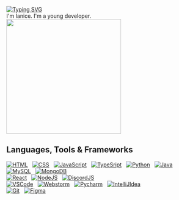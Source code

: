 
 [![Typing SVG](https://readme-typing-svg.herokuapp.com?font=Fira+Code&pause=1000&width=435&lines=Hello+World+%F0%9F%91%8B+!+)](https://git.io/typing-svg)
<br>
I'm Ianice. I'm a young developer.
<br>
<img src="https://github-readme-stats.vercel.app/api/top-langs/?username=ianice-lng&layout=compact&theme=radical" width="300" />

## Languages, Tools & Frameworks

[![HTML](https://skillicons.dev/icons?i=html)](https://w3schools.com/html/)
&nbsp;
[![CSS](https://skillicons.dev/icons?i=css)](https://w3schools.com/css/)
&nbsp;
[![JavaScript](https://skillicons.dev/icons?i=javascript)](https://javascript.com/)
&nbsp;
[![TypeSript](https://skillicons.dev/icons?i=typescript)](https://www.typescriptlang.org/)
&nbsp;
[![Python](https://skillicons.dev/icons?i=python)](https://python.org/)
&nbsp;
[![Java](https://skillicons.dev/icons?i=java)](https://java.com/)
&nbsp;
<br>
[![MySQL](https://skillicons.dev/icons?i=mysql)](https://mysql.com/)
&nbsp;
[![MongoDB](https://skillicons.dev/icons?i=mongodb)](https://mongodb.com/)
&nbsp;
<br>
[![React](https://skillicons.dev/icons?i=react)](https://react.dev/)
&nbsp;
[![NodeJS](https://skillicons.dev/icons?i=nodejs)](https://nodejs.org/fr)
&nbsp;
[![DiscordJS](https://skillicons.dev/icons?i=discordjs)](https://discord.js.org/)
&nbsp;
<br>
[![VSCode](https://skillicons.dev/icons?i=vscode)](https://code.visualstudio.com)
&nbsp;
[![Webstorm](https://skillicons.dev/icons?i=webstorm)](https://www.jetbrains.com)
&nbsp;
[![Pycharm](https://skillicons.dev/icons?i=pycharm)](https://www.jetbrains.com)
&nbsp;
[![IntelliJIdea](https://skillicons.dev/icons?i=idea)](https://www.jetbrains.com)
&nbsp;
<br>
[![Git](https://skillicons.dev/icons?i=git)](https://git-scm.com/)
&nbsp;
[![Figma](https://skillicons.dev/icons?i=figma)](https://figma.com/)



